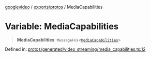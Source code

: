 [googlevideo](../../../README.md) / [exports/protos](../README.md) / MediaCapabilities

# Variable: MediaCapabilities

> **MediaCapabilities**: `MessageFns`\<[`MediaCapabilities`](../interfaces/MediaCapabilities.md)\>

Defined in: [protos/generated/video\_streaming/media\_capabilities.ts:12](https://github.com/LuanRT/googlevideo/blob/cc730b4dbadc5ae882d6aa28d716e442943577fa/protos/generated/video_streaming/media_capabilities.ts#L12)
